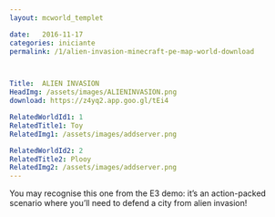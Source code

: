 ```yaml
---
layout: mcworld_templet

date:   2016-11-17
categories: iniciante
permalink: /1/alien-invasion-minecraft-pe-map-world-download



Title:  ALIEN INVASION
HeadImg: /assets/images/ALIENINVASION.png
download: https://z4yq2.app.goo.gl/tEi4

RelatedWorldId1: 1
RelatedTitle1: Toy
RelatedImg1: /assets/images/addserver.png

RelatedWorldId2: 2
RelatedTitle2: Plooy
RelatedImg2: /assets/images/addserver.png
---
```

You may recognise this one from the E3 demo: it’s an action-packed scenario where you’ll need to defend a city from alien invasion!
